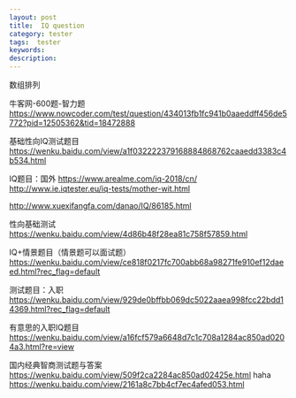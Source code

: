 ```yaml
---
layout: post
title:  IQ question
category: tester
tags:  tester
keywords:  
description:
---
```


数组排列


牛客网-600题-智力题
https://www.nowcoder.com/test/question/434013fb1fc941b0aaeddff456de5772?pid=12505362&tid=18472888

基础性向IQ测试题目
https://wenku.baidu.com/view/a1f032222379168884868762caaedd3383c4b534.html


IQ题目：国外
https://www.arealme.com/iq-2018/cn/
http://www.ie.iqtester.eu/iq-tests/mother-wit.html

http://www.xuexifangfa.com/danao/IQ/86185.html

性向基础测试
https://wenku.baidu.com/view/4d86b48f28ea81c758f57859.html

IQ+情景题目（情景题可以面试题）
https://wenku.baidu.com/view/ce818f0217fc700abb68a98271fe910ef12daeed.html?rec_flag=default

测试题目：入职
https://wenku.baidu.com/view/929de0bffbb069dc5022aaea998fcc22bdd14369.html?rec_flag=default

有意思的入职IQ题目
https://wenku.baidu.com/view/a16fcf579a6648d7c1c708a1284ac850ad0204a3.html?re=view

国内经典智商测试题与答案
https://wenku.baidu.com/view/509f2ca2284ac850ad02425e.html
haha
https://wenku.baidu.com/view/2161a8c7bb4cf7ec4afed053.html
